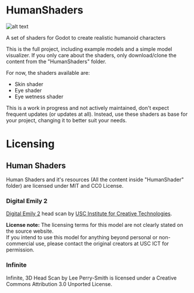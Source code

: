 # HumanShaders

![alt text](https://github.com/matmadness/HumanShaders/blob/main/splash_screen.png "Splash Screem")

A set of shaders for Godot to create realistic humanoid characters

This is the full project, including example models and a simple model visualizer. If you only care about the shaders, only download/clone the content from the "HumanShaders" folder.


For now, the shaders available are:

  - Skin shader
  - Eye shader
  - Eye wetness shader



This is a work in progress and not actively maintained, don't expect frequent updates (or updates at all). Instead, use these shaders as base for your project, changing it to better suit your needs.

# Licensing

## Human Shaders

Human Shaders and it's resources (All the content inside "HumanShader" folder) are licensed under MIT and CC0 License.


### Digital Emily 2
[Digital Emily 2](https://vgl.ict.usc.edu/Data/DigitalEmily2/) head scan by [USC Institute for Creative Technologies](https://ict.usc.edu/).

**License note:** The licensing terms for this model are not clearly stated on the source website.  
If you intend to use this model for anything beyond personal or non-commercial use, please contact the original creators at USC ICT for permission.


### Infinite
Infinite, 3D Head Scan by Lee Perry-Smith is licensed under a Creative Commons Attribution 3.0 Unported License.
